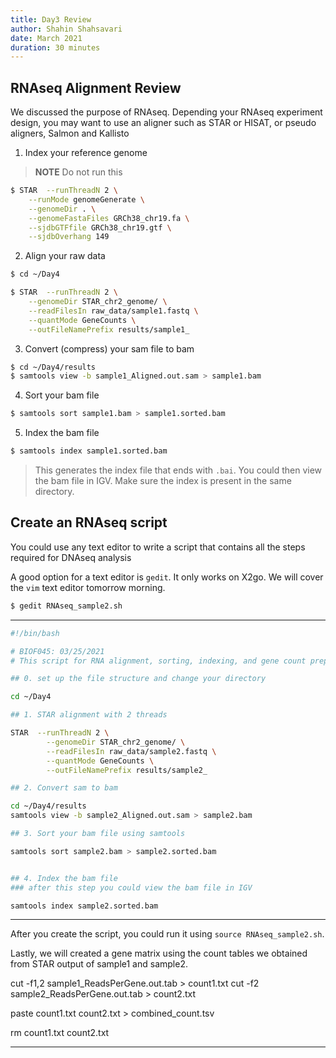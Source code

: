 ```yaml
---
title: Day3 Review
author: Shahin Shahsavari
date: March 2021
duration: 30 minutes
---
```


## RNAseq Alignment Review

We discussed the purpose of RNAseq. Depending your RNAseq experiment design, you may want to use an aligner such as STAR or HISAT, or pseudo aligners, Salmon and Kallisto

1. Index your reference genome

> **NOTE** Do not run this

```bash
$ STAR	--runThreadN 2 \
	--runMode genomeGenerate \
	--genomeDir . \
	--genomeFastaFiles GRCh38_chr19.fa \
	--sjdbGTFfile GRCh38_chr19.gtf \
	--sjdbOverhang 149
```

2. Align your raw data

```bash
$ cd ~/Day4

$ STAR	--runThreadN 2 \
	--genomeDir STAR_chr2_genome/ \
	--readFilesIn raw_data/sample1.fastq \
	--quantMode GeneCounts \
	--outFileNamePrefix results/sample1_
```

3. Convert (compress) your sam file to bam

```bash
$ cd ~/Day4/results
$ samtools view -b sample1_Aligned.out.sam > sample1.bam
```

4. Sort your bam file

```bash
$ samtools sort sample1.bam > sample1.sorted.bam
```


5. Index the bam file

```bash
$ samtools index sample1.sorted.bam
```

> This generates the index file that ends with `.bai`. You could then view the bam file in IGV.
Make sure the index is present in the same directory.

## Create an RNAseq script

You could use any text editor to write a script that contains all the steps required
for DNAseq analysis

A good option for a text editor is `gedit`. It only works on X2go. We will cover the `vim`
text editor tomorrow morning.

```bash
$ gedit RNAseq_sample2.sh
```
---

```bash
#!/bin/bash

# BIOF045: 03/25/2021
# This script for RNA alignment, sorting, indexing, and gene count prep

## 0. set up the file structure and change your directory

cd ~/Day4

## 1. STAR alignment with 2 threads

STAR  --runThreadN 2 \
        --genomeDir STAR_chr2_genome/ \
        --readFilesIn raw_data/sample2.fastq \
        --quantMode GeneCounts \
        --outFileNamePrefix results/sample2_

## 2. Convert sam to bam

cd ~/Day4/results
samtools view -b sample2_Aligned.out.sam > sample2.bam

## 3. Sort your bam file using samtools

samtools sort sample2.bam > sample2.sorted.bam


## 4. Index the bam file
###	after this step you could view the bam file in IGV

samtools index sample2.sorted.bam

```

---

After you create the script, you could run it using `source RNAseq_sample2.sh`.


Lastly, we will created a gene matrix using the count tables we obtained from STAR output of sample1 and sample2.

cut -f1,2 sample1_ReadsPerGene.out.tab > count1.txt
cut -f2 sample2_ReadsPerGene.out.tab > count2.txt

paste count1.txt count2.txt > combined_count.tsv

rm count1.txt count2.txt

---
